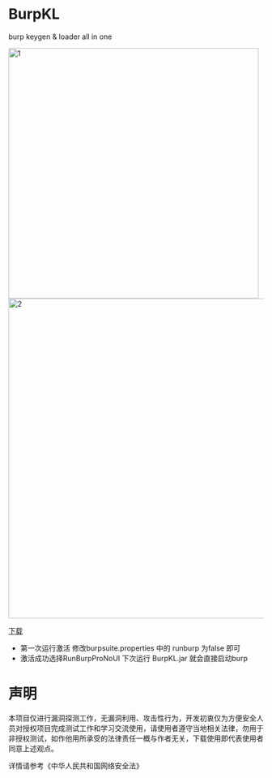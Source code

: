 
# BurpKL
burp keygen &amp; loader all in one 


<img width="494" alt="1" src="https://user-images.githubusercontent.com/36075778/148695259-e04b5b2e-ed46-4186-a4d5-21d7f09b0325.png">
<img width="631" alt="2" src="https://user-images.githubusercontent.com/36075778/148695574-82510133-5d4d-4365-80ab-d5bb130ef1f0.PNG">


[下载](https://github.com/B1eed/BurpKL/releases/latest)

+ 第一次运行激活 修改burpsuite.properties 中的 runburp 为false 即可
+ 激活成功选择RunBurpProNoUI 下次运行 BurpKL.jar 就会直接启动burp

# 声明

本项目仅进行漏洞探测工作，无漏洞利用、攻击性行为，开发初衷仅为方便安全人员对授权项目完成测试工作和学习交流使用，请使用者遵守当地相关法律，勿用于非授权测试，如作他用所承受的法律责任一概与作者无关，下载使用即代表使用者同意上述观点。

详情请参考《中华人民共和国网络安全法》
